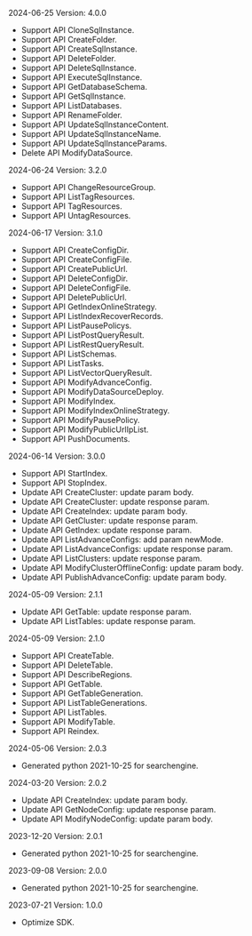 2024-06-25 Version: 4.0.0
- Support API CloneSqlInstance.
- Support API CreateFolder.
- Support API CreateSqlInstance.
- Support API DeleteFolder.
- Support API DeleteSqlInstance.
- Support API ExecuteSqlInstance.
- Support API GetDatabaseSchema.
- Support API GetSqlInstance.
- Support API ListDatabases.
- Support API RenameFolder.
- Support API UpdateSqlInstanceContent.
- Support API UpdateSqlInstanceName.
- Support API UpdateSqlInstanceParams.
- Delete API ModifyDataSource.


2024-06-24 Version: 3.2.0
- Support API ChangeResourceGroup.
- Support API ListTagResources.
- Support API TagResources.
- Support API UntagResources.


2024-06-17 Version: 3.1.0
- Support API CreateConfigDir.
- Support API CreateConfigFile.
- Support API CreatePublicUrl.
- Support API DeleteConfigDir.
- Support API DeleteConfigFile.
- Support API DeletePublicUrl.
- Support API GetIndexOnlineStrategy.
- Support API ListIndexRecoverRecords.
- Support API ListPausePolicys.
- Support API ListPostQueryResult.
- Support API ListRestQueryResult.
- Support API ListSchemas.
- Support API ListTasks.
- Support API ListVectorQueryResult.
- Support API ModifyAdvanceConfig.
- Support API ModifyDataSourceDeploy.
- Support API ModifyIndex.
- Support API ModifyIndexOnlineStrategy.
- Support API ModifyPausePolicy.
- Support API ModifyPublicUrlIpList.
- Support API PushDocuments.


2024-06-14 Version: 3.0.0
- Support API StartIndex.
- Support API StopIndex.
- Update API CreateCluster: update param body.
- Update API CreateCluster: update response param.
- Update API CreateIndex: update param body.
- Update API GetCluster: update response param.
- Update API GetIndex: update response param.
- Update API ListAdvanceConfigs: add param newMode.
- Update API ListAdvanceConfigs: update response param.
- Update API ListClusters: update response param.
- Update API ModifyClusterOfflineConfig: update param body.
- Update API PublishAdvanceConfig: update param body.


2024-05-09 Version: 2.1.1
- Update API GetTable: update response param.
- Update API ListTables: update response param.


2024-05-09 Version: 2.1.0
- Support API CreateTable.
- Support API DeleteTable.
- Support API DescribeRegions.
- Support API GetTable.
- Support API GetTableGeneration.
- Support API ListTableGenerations.
- Support API ListTables.
- Support API ModifyTable.
- Support API Reindex.


2024-05-06 Version: 2.0.3
- Generated python 2021-10-25 for searchengine.

2024-03-20 Version: 2.0.2
- Update API CreateIndex: update param body.
- Update API GetNodeConfig: update response param.
- Update API ModifyNodeConfig: update param body.


2023-12-20 Version: 2.0.1
- Generated python 2021-10-25 for searchengine.

2023-09-08 Version: 2.0.0
- Generated python 2021-10-25 for searchengine.

2023-07-21 Version: 1.0.0
- Optimize SDK.

